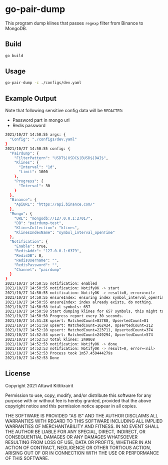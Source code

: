 # go-pair-dump

This program dump klines that passes `regexp` filter from Binance to MongoDB.

## Build

```bash
go build
```

## Usage

```bash
go-pair-dump -c ./configs/dev.yaml
```

## Example Output

Note that following sensitive config data will be `REDACTED`:

- Password part in mongo url
- Redis password

```bash
2021/10/27 14:50:55 args: {
  "Config": "./configs/dev.yaml"
}
2021/10/27 14:50:55 config: {
  "Pairdump": {
    "FilterPattern": "USDT$|USDC$|BUSD$|DAI$",
    "Klines": {
      "Interval": "1d",
      "Limit": 1000
    },
    "Progress": {
      "Interval": 30
    }
  },
  "Binance": {
    "ApiURL": "https://api.binance.com/"
  },
  "Mongo": {
    "URL": "mongodb://127.0.0.1:27017",
    "DB": "pairdump-test",
    "KlinesCollection": "klines",
    "KlinesIndexName": "symbol_interval_openTime"
  },
  "Notification": {
    "Enable": true,
    "RedisAddr": "127.0.0.1:6379",
    "RedisDB": 0,
    "RedisUsername": "",
    "RedisPassword": "",
    "Channel": "pairdump"
  }
}
2021/10/27 14:50:55 notification: enabled
2021/10/27 14:50:55 notification: NotifyOK -> start
2021/10/27 14:50:55 notification: NotifyOK -> result=0, error=<nil>
2021/10/27 14:50:55 ensureIndex: ensuring index symbol_interval_openTime...
2021/10/27 14:50:55 ensureIndex: index already exists, do nothing.
2021/10/27 14:50:58 total symbols: 657
2021/10/27 14:50:58 Start dumping klines for 657 symbols, this might take a while...
2021/10/27 14:50:58 Progress report every 30 seconds.
2021/10/27 14:51:28 upsert: MatchedCount=83788, UpsertedCount=81
2021/10/27 14:51:58 upsert: MatchedCount=162424, UpsertedCount=212
2021/10/27 14:52:28 upsert: MatchedCount=223711, UpsertedCount=374
2021/10/27 14:52:53 upsert: MatchedCount=249294, UpsertedCount=574
2021/10/27 14:52:53 total klines: 249868
2021/10/27 14:52:53 notification: NotifyOK -> done
2021/10/27 14:52:53 notification: NotifyOK -> result=0, error=<nil>
2021/10/27 14:52:53 Process took 1m57.459444279s
2021/10/27 14:52:53 Done
```

## License

Copyright 2021 Attawit Kittikrairit

Permission to use, copy, modify, and/or distribute this software for any purpose with or without fee is hereby granted, provided that the above copyright notice and this permission notice appear in all copies.

THE SOFTWARE IS PROVIDED "AS IS" AND THE AUTHOR DISCLAIMS ALL WARRANTIES WITH REGARD TO THIS SOFTWARE INCLUDING ALL IMPLIED WARRANTIES OF MERCHANTABILITY AND FITNESS. IN NO EVENT SHALL THE AUTHOR BE LIABLE FOR ANY SPECIAL, DIRECT, INDIRECT, OR CONSEQUENTIAL DAMAGES OR ANY DAMAGES WHATSOEVER RESULTING FROM LOSS OF USE, DATA OR PROFITS, WHETHER IN AN ACTION OF CONTRACT, NEGLIGENCE OR OTHER TORTIOUS ACTION, ARISING OUT OF OR IN CONNECTION WITH THE USE OR PERFORMANCE OF THIS SOFTWARE.
